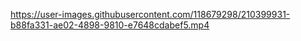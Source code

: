 

https://user-images.githubusercontent.com/118679298/210399931-b88fa331-ae02-4898-9810-e7648cdabef5.mp4

